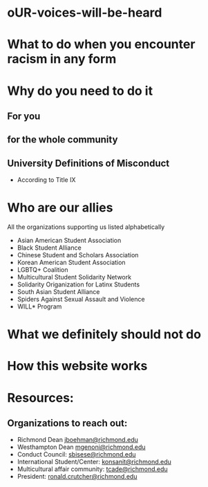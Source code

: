# oUR-voices-will-be-heard

# What to do when you encounter racism in any form 
# Why do you need to do it 

For you
--- 

for the whole community
---

University Definitions of Misconduct 
---
- According to Title IX

# Who are our allies
All the organizations supporting us listed alphabetically
- Asian American Student Association 
- Black Student Alliance
- Chinese Student and Scholars Association
- Korean American Student Association
- LGBTQ+ Coalition
- Multicultural Student Solidarity Network
- Solidarity Origanization for Latinx Students 
- South Asian Student Alliance
- Spiders Against Sexual Assault and Violence
- WILL* Program

# What we definitely should not do 
# How this website works 

# Resources:
## Organizations to reach out:
- Richmond Dean jboehman@richmond.edu
- Westhampton Dean mgenoni@richmond.edu 
- Conduct Council: sbisese@richmond.edu
- International Student/Center: konsanit@richmond.edu 
- Multicultural affair community: tcade@richmond.edu
- President: ronald.crutcher@richmond.edu 

